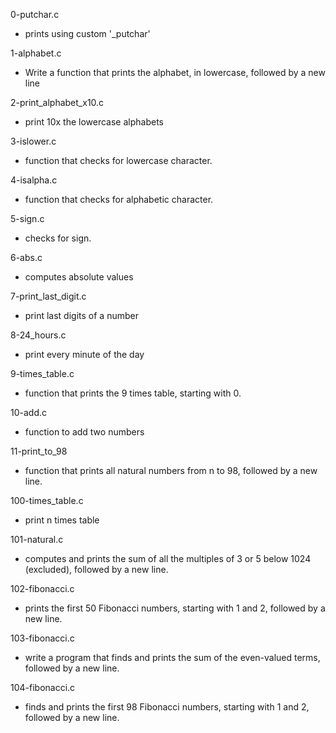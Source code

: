 0-putchar.c
* prints using custom '\_putchar'

1-alphabet.c
* Write a function that prints the alphabet, in lowercase, followed by a new line

2-print_alphabet_x10.c
* print 10x the lowercase alphabets

3-islower.c
* function that checks for lowercase character.

4-isalpha.c
* function that checks for alphabetic character.

5-sign.c
* checks for sign.

6-abs.c
* computes absolute values

7-print_last_digit.c
* print last digits of a number

8-24_hours.c
* print every minute of the day

9-times_table.c
* function that prints the 9 times table, starting with 0.

10-add.c
* function to add two numbers

11-print_to_98
* function that prints all natural numbers from n to 98, followed by a new line.

100-times_table.c
* print n times table

101-natural.c
* computes and prints the sum of all the multiples of 3 or 5 below 1024 (excluded), followed by a new line.

102-fibonacci.c
* prints the first 50 Fibonacci numbers, starting with 1 and 2, followed by a new line.

103-fibonacci.c
* write a program that finds and prints the sum of the even-valued terms, followed by a new line.

104-fibonacci.c
* finds and prints the first 98 Fibonacci numbers, starting with 1 and 2, followed by a new line.
